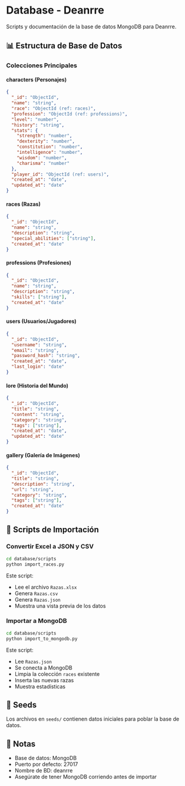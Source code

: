 # Database - Deanrre

Scripts y documentación de la base de datos MongoDB para Deanrre.

## 📊 Estructura de Base de Datos

### Colecciones Principales

#### characters (Personajes)
```json
{
  "_id": "ObjectId",
  "name": "string",
  "race": "ObjectId (ref: races)",
  "profession": "ObjectId (ref: professions)",
  "level": "number",
  "history": "string",
  "stats": {
    "strength": "number",
    "dexterity": "number",
    "constitution": "number",
    "intelligence": "number",
    "wisdom": "number",
    "charisma": "number"
  },
  "player_id": "ObjectId (ref: users)",
  "created_at": "date",
  "updated_at": "date"
}
```

#### races (Razas)
```json
{
  "_id": "ObjectId",
  "name": "string",
  "description": "string",
  "special_abilities": ["string"],
  "created_at": "date"
}
```

#### professions (Profesiones)
```json
{
  "_id": "ObjectId",
  "name": "string",
  "description": "string",
  "skills": ["string"],
  "created_at": "date"
}
```

#### users (Usuarios/Jugadores)
```json
{
  "_id": "ObjectId",
  "username": "string",
  "email": "string",
  "password_hash": "string",
  "created_at": "date",
  "last_login": "date"
}
```

#### lore (Historia del Mundo)
```json
{
  "_id": "ObjectId",
  "title": "string",
  "content": "string",
  "category": "string",
  "tags": ["string"],
  "created_at": "date",
  "updated_at": "date"
}
```

#### gallery (Galería de Imágenes)
```json
{
  "_id": "ObjectId",
  "title": "string",
  "description": "string",
  "url": "string",
  "category": "string",
  "tags": ["string"],
  "created_at": "date"
}
```

## 🚀 Scripts de Importación

### Convertir Excel a JSON y CSV

```bash
cd database/scripts
python import_races.py
```

Este script:
- Lee el archivo `Razas.xlsx`
- Genera `Razas.csv`
- Genera `Razas.json`
- Muestra una vista previa de los datos

### Importar a MongoDB

```bash
cd database/scripts
python import_to_mongodb.py
```

Este script:
- Lee `Razas.json`
- Se conecta a MongoDB
- Limpia la colección `races` existente
- Inserta las nuevas razas
- Muestra estadísticas

## 🌱 Seeds

Los archivos en `seeds/` contienen datos iniciales para poblar la base de datos.

## 📝 Notas

- Base de datos: MongoDB
- Puerto por defecto: 27017
- Nombre de BD: deanrre
- Asegúrate de tener MongoDB corriendo antes de importar

